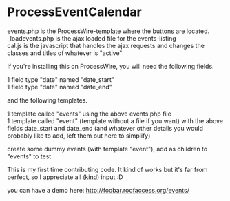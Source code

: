 # ProcessEventCalendar

<p>events.php is the ProcessWire-template where the buttons are located.<br/>
_loadevents.php is the ajax loaded file for the events-listing<br/>
cal.js is the javascript that handles the ajax requests and changes the classes and titles of whatever is "active"</p>

<p>If you're installing this on ProcessWire, you will need the following fields.</p>

<p>1 field type "date" named "date_start"<br/>
1 field type "date" named "date_end"</p>

<p>and the following templates.</p>

<p>1 template called "events" using the above events.php file<br/>
1 template called "event" (template without a file if you want) with the above fields date_start and date_end (and whatever other details you would probably like to add, left them out here to simplify)</p>

<p>create some dummy events (with template "event"), add as children to "events" to test</p>

<p>This is my first time contributing code. It kind of works but it's far from perfect, so I appreciate all (kind) input :D</p>

you can have a demo here: http://foobar.roofaccess.org/events/
